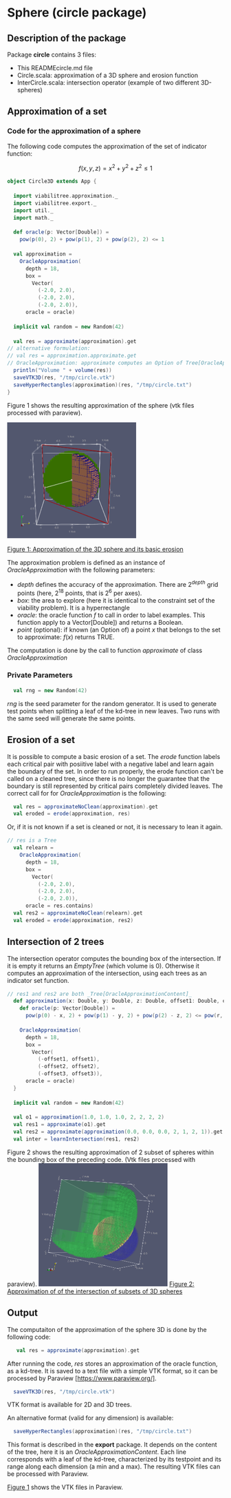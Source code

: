# Sphere (circle package)

## Description of the package
Package **circle** contains 3 files:
* This READMEcircle.md file
* Circle.scala: approximation of a 3D sphere and erosion function
* InterCircle.scala: intersection operator (example of two different 3D-spheres)

## Approximation of a set

### Code for the approximation of a sphere
The following code computes the approximation of the set of indicator function:
```math
f(x,y,z)= x^2+y^2+z^2\leq 1
```
```scala
object Circle3D extends App {

  import viabilitree.approximation._
  import viabilitree.export._
  import util._
  import math._

  def oracle(p: Vector[Double]) =
    pow(p(0), 2) + pow(p(1), 2) + pow(p(2), 2) <= 1

  val approximation =
    OracleApproximation(
      depth = 18,
      box =
        Vector(
          (-2.0, 2.0),
          (-2.0, 2.0),
          (-2.0, 2.0)),
      oracle = oracle)

  implicit val random = new Random(42)

  val res = approximate(approximation).get
// alternative formulation:
// val res = approximation.approximate.get
// OracleApproximation: approximate computes an Option of Tree[OracleApproximationContent]
  println("Volume " + volume(res))
  saveVTK3D(res, "/tmp/circle.vtk")
  saveHyperRectangles(approximation)(res, "/tmp/circle.txt")
}
```
Figure 1 shows the resulting approximation of the sphere (vtk files processed with paraview).

<img src="/images/sphere3Derosion.png" width="300" alt="Figure 1: Approximation of the 3D sphere and its basic erosion">

[Figure 1: Approximation of the 3D sphere and its basic erosion](#Fig1)


The approximation problem is defined as an instance of _OracleApproximation_ with the following parameters:

* _depth_  defines the accuracy of the approximation. There are $`2^{depth}`$ grid points (here, $`2^{18}`$ points, that is $`2^6`$ per axes).
* _box_: the area to explore (here it is identical to the constraint set of the viability problem). It is a hyperrectangle 
* _oracle_: the oracle function $`f`$ to call in order to label examples. This function apply to a Vector[Double]) and returns a Boolean.
* _point_ (optional): if known (an Option of) a point $`x`$ that belongs to the set to approximate: $`f(x)`$ returns TRUE.

The computation  is done by the call to function  _approximate_  of class _OracleApproximation_

### Private Parameters
```scala
  val rng = new Random(42)
```
*rng* is the seed parameter for the random generator. It is used to generate test points when splitting a leaf of the kd-tree in new leaves. Two runs with the same seed will generate the same points.

## Erosion of a set
It is possible to compute a basic erosion of a set. 
The *erode* function labels each critical pair with posiitive label with a negative label and learn again the boundary of the set. 
In order to run properly, the erode function can't be called on a cleaned tree, since there is no longer the guarantee that the boundary is still represented by critical pairs completely divided leaves.
The correct call for for _OracleApproximation_ is the following:
```scala
  val res = approximateNoClean(approximation).get
  val eroded = erode(approximation, res)
```  
Or, if it is not known if a set is cleaned or not, it is necessary to lean it again.
```scala
// res is a Tree
  val relearn =
    OracleApproximation(
      depth = 18,
      box =
        Vector(
          (-2.0, 2.0),
          (-2.0, 2.0),
          (-2.0, 2.0)),
      oracle = res.contains)
  val res2 = approximateNoClean(relearn).get
  val eroded = erode(approximation, res2)
```  
## Intersection of 2 trees

The intersection operator computes the bounding box of the intersection. If it is empty it returns an _EmptyTree_ (which volume is 0).
Otherwise it computes an approximation of the intersection, using each trees as an indicator set function. 

```scala
// res1 and res2 are both _Tree[OracleApproximationContent]_
  def approximation(x: Double, y: Double, z: Double, offset1: Double, offset2: Double, offset3: Double, r: Double) = {
    def oracle(p: Vector[Double]) =
      pow(p(0) - x, 2) + pow(p(1) - y, 2) + pow(p(2) - z, 2) <= pow(r, 2)

    OracleApproximation(
      depth = 18,
      box =
        Vector(
          (-offset1, offset1),
          (-offset2, offset2),
          (-offset3, offset3)),
      oracle = oracle)
  }

  implicit val random = new Random(42)

  val o1 = approximation(1.0, 1.0, 1.0, 2, 2, 2, 2)
  val res1 = approximate(o1).get
  val res2 = approximate(approximation(0.0, 0.0, 0.0, 2, 1, 2, 1)).get
  val inter = learnIntersection(res1, res2)
```  

Figure 2 shows the resulting approximation of 2 subset of spheres within the bounding box of the preceding code. (Vtk files processed with paraview).
<img src="/images/intersphere3D.png" width="300" alt="Figure 1: Approximation of the intersection of subsets of 3D spheres">
[Figure 2: Approximation of of the intersection of subsets of 3D spheres](#Fig2)


## Output
The computaiton of the approximation of the sphere 3D is done by the following code:
```scala
   val res = approximate(approximation).get
``` 
After running the code, *res* stores an approximation of the oracle function, as a kd-tree. It is saved to a text file with a simple VTK format, so it can be processed by Paraview [https://www.paraview.org/].
```scala
  saveVTK3D(res, "/tmp/circle.vtk")
```    
VTK format is available for 2D and 3D trees. 

An alternative format (valid for any dimension) is available:
```scala
  saveHyperRectangles(approximation)(res, "/tmp/circle.txt")
``` 
This format is described in the **export** package. It depends on the content of the tree, here it is an *OracleApproximationContent*. Each line corresponds with a leaf of the kd-tree, characterized by its testpoint and its range along each dimension (a min and a max).
The resulting VTK files can be processed with Paraview.
    
[Figure 1](#Fig1) shows the VTK files in Paraview.
    
<a name="OpenMOLE"></a>
<!-- Identifiers, in alphabetical order -->

[openmole]: http://www.openmole.org/ "OpenMOLE website: for numerical exploration of complex models"
[openmoleDOC]: https://next.openmole.org/Scala.html "OpenMOLE tasks for scala"